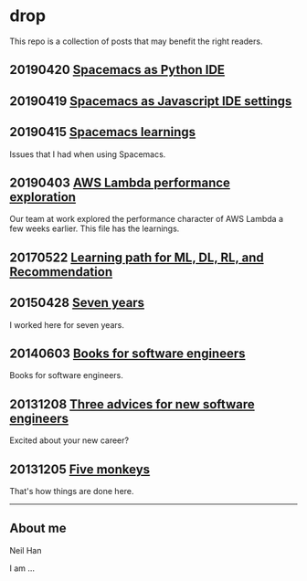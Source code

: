 # drop

This repo is a collection of posts that may benefit the right readers.

## 20190420 [Spacemacs as Python IDE](./tech/20190420_spacemacs_python_settings.md)

## 20190419 [Spacemacs as Javascript IDE settings](./tech/20190419_spacemacs_javascript_settings.md)

## 20190415 [Spacemacs learnings](./tech/20190415_spacemacs.md)

Issues that I had when using Spacemacs.

## 20190403 [AWS Lambda performance exploration](./tech/20190403_AWS_Lambda_performance_exploration.md)

Our team at work explored the performance character of AWS Lambda a few weeks earlier. This file has the learnings.

## 20170522 [Learning path for ML, DL, RL, and Recommendation](./tech/20170522_Learning_path_ml.md)

## 20150428 [Seven years](./tech/20150428_seven_years.md)

I worked here for seven years.

## 20140603 [Books for software engineers](./tech/20140603_software_engineer_books.md)

Books for software engineers.

## 20131208 [Three advices for new software engineers](./tech/20131208_3_advices_for_new_software_engineers.md)

Excited about your new career?

## 20131205 [Five monkeys](./tech/20131205_five_monkeys.md)

That's how things are done here.

---------------------------------
## About me
Neil Han

I am ...
